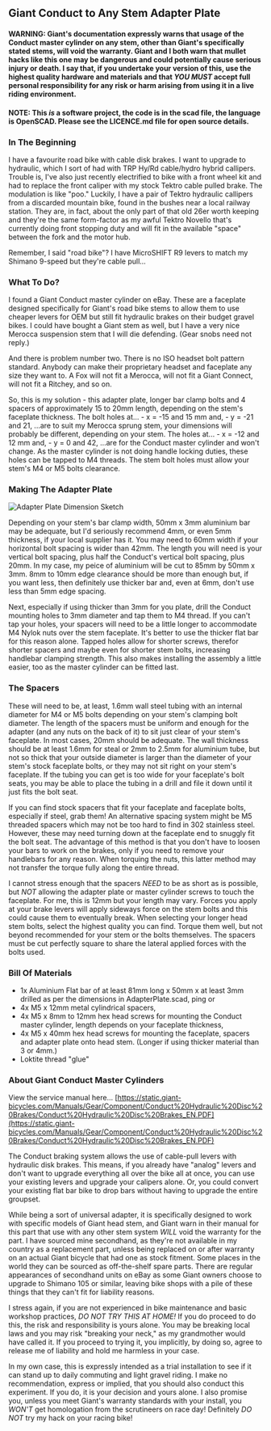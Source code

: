 ## Giant Conduct to Any Stem Adapter Plate

#### WARNING: Giant's documentation expressly warns that usage of the Conduct master cylinder on any stem, other than Giant's specifically stated stems, will void the warranty. Giant and I both warn that mullet hacks like this one may be dangerous and could potentially cause serious injury or death. I say that, if you undertake your version of this, use the highest quality hardware and materials and that *YOU MUST* accept full personal responsibility for any risk or harm arising from using it in a live riding environment.

#### NOTE: This *is* a software project, the code is in the scad file, the language is OpenSCAD. Please see the LICENCE.md file for open source details.

### In The Beginning

I have a favourite road bike with cable disk brakes. I want to upgrade to hydraulic, which I sort of had with TRP Hy/Rd cable/hydro hybrid callipers. Trouble is, I've also just recently electrified to bike with a front wheel kit and had to replace the front caliper with my stock Tektro cable pulled brake. The modulation is like "poo." Luckily, I have a pair of Tektro hydraulic callipers from a discarded mountain bike, found in the bushes near a local railway station. They are, in fact, about the only part of that old 26er worth keeping and they're the same form-factor as my awful Tektro Novello that's currently doing front stopping duty and will fit in the available "space" between the fork and the motor hub.

Remember, I said "road bike"? I have MicroSHIFT R9 levers to match my Shimano 9-speed but they're cable pull...

### What To Do?

I found a Giant Conduct master cylinder on eBay. These are a faceplate designed specifically for Giant's road bike stems to allow them to use cheaper levers for OEM but still fit hydraulic brakes on their budget gravel bikes. I could have bought a Giant stem as well, but I have a very nice Merocca suspension stem that I will die defending. (Gear snobs need not reply.)

And there is problem number two. There is no ISO headset bolt pattern standard. Anybody can make their proprietary headset and faceplate any size they want to. A Fox will not fit a Merocca, will not fit a Giant Connect, will not fit a Ritchey, and so on.

So, this is my solution - this adapter plate, longer bar clamp bolts and 4 spacers of approximately 15 to 20mm length, depending on the stem's faceplate thickness. The bolt holes at...
	- x = -15 and 15 mm and,
	- y = -21 and 21,
...are to suit my Merocca sprung stem, your dimensions will probably be different, depending on your stem. The holes at...
	- x = -12 and 12 mm and,
	- y = 0 and 42,
...are for the Conduct master cylinder and won't change. As the master cylinder is not doing handle locking duties, these holes can be tapped to M4 threads. The stem bolt holes must allow your stem's M4 or M5 bolts clearance.

### Making The Adapter Plate

![Adapter Plate Dimension Sketch](https://github.com/crunchysteve/ConductAdapterPlate/assets/46626696/76467b52-0314-4adf-af05-9999877c22c2)

Depending on your stem's bar clamp width, 50mm x 3mm aluminium bar may be adequate, but I'd seriously recommend 4mm, or even 5mm thickness, if your local supplier has it. You may need to 60mm width if your horizontal bolt spacing is wider than 42mm. The length you will need is your vertical bolt spacing, plus half the Conduct's vertical bolt spacing, plus 20mm. In my case, my peice of aluminium will be cut to 85mm by 50mm x 3mm. 8mm to 10mm edge clearance should be more than enough but, if you want less, then definitely use thicker bar and, even at 6mm, don't use less than 5mm edge spacing.

Next, especially if using thicker than 3mm for you plate, drill the Conduct mounting holes to 3mm diameter and tap them to M4 thread. If you can't tap your holes, your spacers will need to be a little longer to accommodate M4 Nylok nuts over the stem faceplate. It's better to use the thicker flat bar for this reason alone. Tapped holes allow for shorter screws, therefor shorter spacers and maybe even for shorter stem bolts, increasing handlebar clamping strength. This also makes installing the assembly a little easier, too as the master cylinder can be fitted last.

### The Spacers

These will need to be, at least, 1.6mm wall steel tubing with an internal diameter for M4 or M5 bolts depending on your stem's clamping bolt diameter. The length of the spacers must be uniform and enough for the adapter (and any nuts on the back of it) to sit just clear of your stem's faceplate. In most cases, 20mm should be adequate. The wall thickness should be at least 1.6mm for steal or 2mm to 2.5mm for aluminium tube, but not so thick that your outside diameter is larger than the diameter of your stem's stock faceplate bolts, or they may not sit right on your stem's faceplate. If the tubing you can get is too wide for your faceplate's bolt seats, you may be able to place the tubing in a drill and file it down until it just fits the bolt seat.

If you can find stock spacers that fit your faceplate and faceplate bolts, especially if steel, grab them! An alternative spacing system might be M5 threaded spacers which may not be too hard to find in 302 stainless steel. However, these may need turning down at the faceplate end to snuggly fit the bolt seat. The advantage of this method is that you don't have to loosen your bars to work on the brakes, only if you need to remove your handlebars for any reason. When torquing the nuts, this latter method may not transfer the torque fully along the entire thread.

I cannot stress enough that the spacers *NEED* to be as short as is possible, but *NOT* allowing the adapter plate or master cylinder screws to touch the faceplate. For me, this is 12mm but your length may vary. Forces you apply at your brake levers will apply sideways force on the stem bolts and this could cause them to eventually break. When selecting your longer head stem bolts, select the highest quality you can find. Torque them well, but not beyond recommended for your stem or the bolts themselves. The spacers must be cut perfectly square to share the lateral applied forces with the bolts used.

### Bill Of Materials

*	1x	Aluminium Flat bar of at least 81mm long x 50mm x at least 3mm drilled as per the dimensions in AdapterPlate.scad, ping or 
*	4x	M5 x 12mm metal cylindrical spacers,
*	4x	M5 x 8mm to 12mm hex head screws for mounting the Conduct master cylinder, length depends on your faceplate thickness,
*	4x	M5 x 40mm  hex head screws for mounting the faceplate, spacers and adapter plate onto head stem. (Longer if using thicker material than 3 or 4mm.)
*	Loktite thread "glue"

### About Giant Conduct Master Cylinders

View the service manual here...
[https://static.giant-bicycles.com/Manuals/Gear/Component/Conduct%20Hydraulic%20Disc%20Brakes/Conduct%20Hydraulic%20Disc%20Brakes_EN.PDF](https://static.giant-bicycles.com/Manuals/Gear/Component/Conduct%20Hydraulic%20Disc%20Brakes/Conduct%20Hydraulic%20Disc%20Brakes_EN.PDF)

The Conduct braking system allows the use of cable-pull levers with hydraulic disk brakes. This means, if you already have "analog" levers and don't want to upgrade everything all over the bike all at once, you can use your existing levers and upgrade your calipers alone. Or, you could convert your existing flat bar bike to drop bars without having to upgrade the entire groupset.

While being a sort of universal adapter, it is specifically designed to work with specific models of Giant head stem, and Giant warn in their manual for this part that use with any other stem system *WILL* void the warranty for the part. I have sourced mine secondhand, as they're not available in my country as a replacement part, unless being replaced on or after warranty on an actual Giant bicycle that had one as stock fitment. Some places in the world they can be sourced as off-the-shelf spare parts. There are regular appearances of secondhand units on eBay as some Giant owners choose to upgrade to Shimano 105 or similar, leaving bike shops with a pile of these things that they can't fit for liability reasons.

I stress again, if you are not experienced in bike maintenance and basic workshop practices, *DO NOT TRY THIS AT HOME!* If you do proceed to do this, the risk and responsibility is yours alone. You may be breaking local laws and you may risk "breaking your neck," as my grandmother would have called it. If you proceed to trying it, you implicitly, by doing so, agree to release me of liability and hold me harmless in your case.

In my own case, this is expressly intended as a trial installation to see if it can stand up to daily commuting and light gravel riding. I make no recommendation, express or implied, that you should also conduct this experiment. If you do, it is your decision and yours alone. I also promise you, unless you meet Giant's warranty standards with your install, you *WON'T* get homologation from the scrutineers on race day! Definitely *DO NOT* try my hack on your racing bike!

